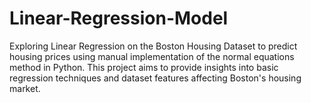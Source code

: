 # Linear-Regression-Model
Exploring Linear Regression on the Boston Housing Dataset to predict housing prices using manual implementation of the normal equations method in Python. This project aims to provide insights into basic regression techniques and dataset features affecting Boston's housing market.

